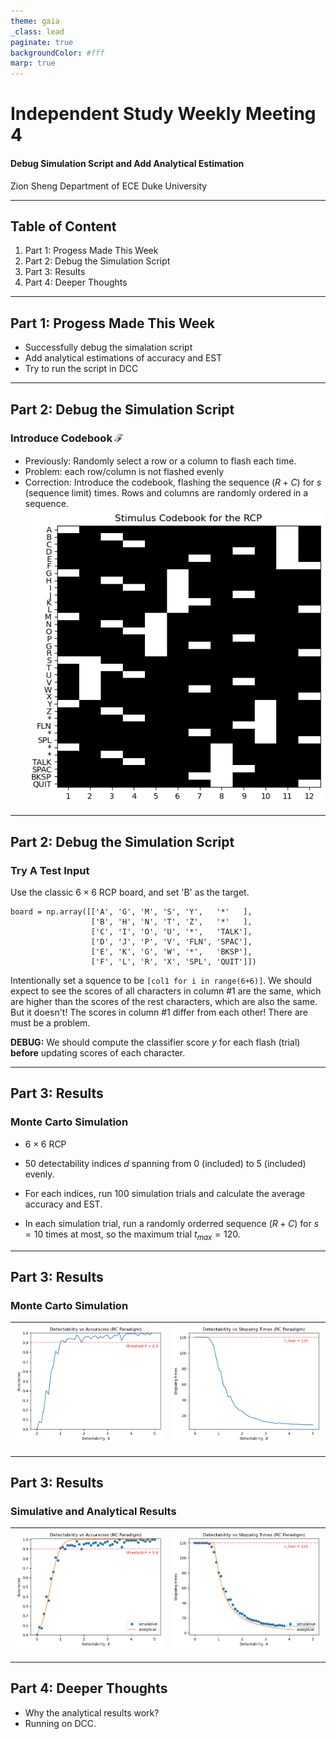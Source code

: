 ```yaml
---
theme: gaia
_class: lead
paginate: true
backgroundColor: #fff
marp: true
---
```

# **Independent Study Weekly Meeting 4**

#### Debug Simulation Script and Add Analytical Estimation

Zion Sheng
Department of ECE
Duke University

---
## Table of Content

1. Part 1: Progess Made This Week
2. Part 2: Debug the Simulation Script
3. Part 3: Results
4. Part 4: Deeper Thoughts

---
## Part 1: Progess Made This Week
<style scoped>
img[alt~="center"] {
  display: block;
  margin: 0 auto;
}
</style>

- Successfully debug the simalation script
- Add analytical estimations of accuracy and EST
- Try to run the script in DCC

---
## Part 2: Debug the Simulation Script
<style scoped>
img[alt~="center"] {
  display: block;
  margin: 0 auto;
}

section {
  font-size: 25px
}
</style>

### Introduce Codebook $\mathcal{F}$
- Previously: Randomly select a row or a column to flash each time.
- Problem: each row/column is not flashed evenly
- Correction: Introduce the codebook, flashing the sequence $(R+C)$ for $s$ (sequence limit) times. Rows and columns are randomly ordered in a sequence.
![width:350px center](Image/codebook.png)

---
## Part 2: Debug the Simulation Script
<style scoped>
img[alt~="center"] {
  display: block;
  margin: 0 auto;
}

section {
  font-size: 25px
}
</style>
### Try A Test Input
Use the classic $6 \times 6$ RCP board, and set 'B' as the target.
```
board = np.array([['A', 'G', 'M', 'S', 'Y',   '*'   ],
                  ['B', 'H', 'N', 'T', 'Z',   '*'   ],
                  ['C', 'I', 'O', 'U', '*',   'TALK'],
                  ['D', 'J', 'P', 'V', 'FLN', 'SPAC'],
                  ['E', 'K', 'G', 'W', '*',   'BKSP'],
                  ['F', 'L', 'R', 'X', 'SPL', 'QUIT']])
```

Intentionally set a squence to be `[col1 for i in range(6+6)]`. We should expect to see the scores of all characters in column #1 are the same, which are higher than the scores of the rest characters, which are also the same. But it doesn't! The scores in column #1 differ from each other! There are must be a problem.

**DEBUG:** We should compute the classifier score $y$ for each flash (trial) **before** updating scores of each character.

---
## Part 3: Results
<style scoped>
img[alt~="center"] {
  display: block;
  margin: 0 auto;
}

section {
  font-size: 25px
}
</style>

### Monte Carto Simulation

- $6 \times 6$ RCP

- 50 detectability indices $d$ spanning from 0 (included) to 5 (included) evenly.

- For each indices, run 100 simulation trials and calculate the average accuracy and EST.

- In each simulation trial, run a randomly orderred sequence $(R+C)$ for $s=10$ times at most, so the maximum trial $t_{max} = 120$.

---
## Part 3: Results
<style scoped>
img[alt~="center"] {
  display: block;
  margin: 0 auto;
}

section {
  font-size: 25px
}
</style>

### Monte Carto Simulation
|![alt](Image/new/sim_accuracy.png) | ![alt](Image/new/sim_est.png)|
|-|-|

---
## Part 3: Results
<style scoped>
img[alt~="center"] {
  display: block;
  margin: 0 auto;
}

section {
  font-size: 25px
}
</style>

### Simulative and Analytical Results
|![alt](Image/new/both_accuracy.png) | ![alt](Image/new/both_est.png)|
|-|-|

---
## Part 4: Deeper Thoughts
<style scoped>
img[alt~="center"] {
  display: block;
  margin: 0 auto;
}

section {
  font-size: 25px
}
</style>

- Why the analytical results work?
- Running on DCC.